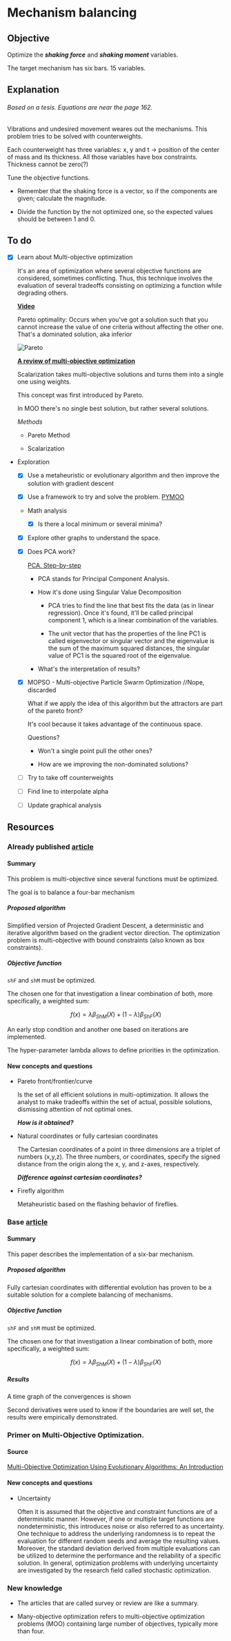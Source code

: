 # Mechanism balancing 

## Objective 

Optimize the ***shaking force*** and ***shaking moment*** variables.

The target mechanism has six bars. 15 variables.

## Explanation

###### Based on a tesis. Equations are near the page 162.

Vibrations and undesired movement weares out the mechanisms. This problem tries to be solved with counterweights.

Each counterweight has three variables: x, y and t -> position of the center of mass and its thickness. All those variables have box constraints. Thickness cannot be zero(?)

Tune the objective functions.

- Remember that the shaking force is a vector, so if the components are given; calculate the magnitude.

- Divide the function by the not optimized one, so the expected values should be between 1 and 0.

## To do

- [x] Learn about Multi-objective optimization

    It's an area of optimization where several objective functions are considered, sometimes conflicting. Thus, this technique involves the evaluation of several tradeoffs consisting on optimizing a function while degrading others.

    **[Video](https://www.youtube.com/watch?v=Zchm_W6tFz4&list=WL&index=130)**
    
    Pareto optimality: Occurs when you've got a solution such that you cannot increase the value of one criteria without affecting the other one. That's a dominated solution, aka inferior

    ![Pareto](https://www.tandfonline.com/na101/home/literatum/publisher/tandf/journals/content/oaen20/2018/oaen20.v005.i01/23311916.2018.1502242/20210219/images/medium/oaen_a_1502242_f0003_b.gif)

    **[A review of multi-objective optimization](https://www.tandfonline.com/doi/full/10.1080/23311916.2018.1502242)**

    Scalarization takes multi-objective solutions and turns them into a single one using weights.

    This concept was first introduced by Pareto. 

    In MOO there's no single best solution, but rather several solutions.

    *Methods*

    - Pareto Method

    - Scalarization


- Exploration

  - [x] Use a metaheuristic or evolutionary algorithm and then improve the solution with gradient descent

  - [x] Use a framework to try and solve the problem. [PYMOO](https://pymoo.org/)

  - Math analysis

    - [x] Is there a local minimum or several minima? 

  - [x] Explore other graphs to understand the space.

  - [x] Does PCA work? 
  
    [PCA. Step-by-step](https://www.youtube.com/watch?v=FgakZw6K1QQ)

    - PCA stands for Principal Component Analysis.

    - How it's done using Singular Value Decomposition

      - PCA tries to find the line that best fits the data (as in linear regression). Once it's found, it'll be called principal component 1, which is a linear combination of the variables.
    
      - The unit vector that has the properties of the line PC1 is called eigenvector or singular vector and the eigenvalue is the sum of the maximum squared distances, the singular value of PC1 is the squared root of the eigenvalue.

    - What's the interpretation of results? 

  - [x] MOPSO - Multi-objective Particle Swarm Optimization //Nope, discarded

    What if we apply the idea of this algorithm but the attractors are part of the pareto front?

    It's cool because it takes advantage of the continuous space.

    Questions? 

      - Won't a single point pull the other ones?

      - How are we improving the non-dominated solutions?

  - [ ] Try to take off counterweights

  - [ ] Find line to interpolate alpha

  - [ ] Update graphical analysis

## Resources 

### Already published [article](https://www.mdpi.com/2076-3417/9/19/4115)

#### Summary

This problem is multi-objective since several functions must be optimized.

The goal is to balance a four-bar mechanism

##### Proposed algorithm

Simplified version of Projected Gradient Descent, a deterministic and iterative algorithm based on the gradient vector direction. The optimization problem is multi-objective with bound constraints (also known as box constraints).

##### Objective function

`shF` and `shM` must be optimized.

The chosen one for that investigation a linear combination of both, more specifically, a weighted sum: 

$$f(x) = \lambda \beta_{ShM}(X) + (1 - \lambda) \beta_{ShF}(X)$$

An early stop condition and another one based on iterations are implemented.

The hyper-parameter lambda allows to define priorities in the optimization.

#### New concepts and questions

- Pareto front/frontier/curve

    Is the set of all efficient solutions in multi-optimization. It allows the analyst to make tradeoffs within the set of actual, possible solutions, dismissing attention of not optimal ones.

    ***How is it obtained?***

- Natural coordinates or fully cartesian coordinates

    The Cartesian coordinates of a point in three dimensions are a triplet of numbers (x,y,z). The three numbers, or coordinates, specify the signed distance from the origin along the x, y, and z-axes, respectively.
    
    ***Difference against cartesian coordinates?***

- Firefly algorithm 

    Metaheuristic based on the flashing behavior of fireflies.


### Base [article](https://www.mdpi.com/2227-7390/10/11/1830)

#### Summary

This paper describes the implementation of a six-bar mechanism. 

##### Proposed algorithm

Fully cartesian coordinates with differential evolution has proven to be a suitable solution for a complete balancing of mechanisms.

##### Objective function

`shF` and `shM` must be optimized.

The chosen one for that investigation a linear combination of both, more specifically, a weighted sum: 

$$f(x) = \lambda \beta_{ShM}(X) + (1 - \lambda) \beta_{ShF}(X)$$

##### Results

A time graph of the convergences is shown

Second derivatives were used to know if the boundaries are well set, the results were empirically demonstrated.

### Primer on Multi-Objective Optimization.

#### Source

[Multi-Objective Optimization Using Evolutionary Algorithms:
An Introduction](https://www.egr.msu.edu/~kdeb/papers/k2011003.pdf)

#### New concepts and questions

- Uncertainty

    Often it is assumed that the objective and constraint functions are of a deterministic manner. However, if one or multiple target functions are nondeterministic, this introduces noise or also referred to as uncertainty. One technique to address the underlying randomness is to repeat the evaluation for different random seeds and average the resulting values. Moreover, the standard deviation derived from multiple evaluations can be utilized to determine the performance and the reliability of a specific solution. In general, optimization problems with underlying uncertainty are investigated by the research field called stochastic optimization.

### New knowledge

- The articles that are called survey or review are like a summary.

- Many-objective optimization refers to multi-objective optimization problems (MOO) containing large number of objectives, typically more than four.